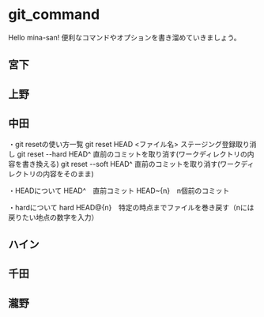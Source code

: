 # git_command
Hello mina-san!
便利なコマンドやオプションを書き溜めていきましょう。

## 宮下

## 上野

## 中田

・git resetの使い方一覧
git reset HEAD <ファイル名>	ステージング登録取り消し
git reset --hard HEAD^	直前のコミットを取り消す(ワークディレクトリの内容を書き換える)
git reset --soft HEAD^	直前のコミットを取り消す(ワークディレクトリの内容をそのまま)

・HEADについて
HEAD^　直前コミット
HEAD~{n}　n個前のコミット

・hardについて
hard HEAD@{n}　特定の時点までファイルを巻き戻す（nには戻りたい地点の数字を入力）


## ハイン

## 千田

## 瀧野


